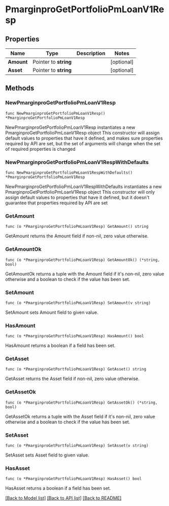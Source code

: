# PmarginproGetPortfolioPmLoanV1Resp

## Properties

Name | Type | Description | Notes
------------ | ------------- | ------------- | -------------
**Amount** | Pointer to **string** |  | [optional] 
**Asset** | Pointer to **string** |  | [optional] 

## Methods

### NewPmarginproGetPortfolioPmLoanV1Resp

`func NewPmarginproGetPortfolioPmLoanV1Resp() *PmarginproGetPortfolioPmLoanV1Resp`

NewPmarginproGetPortfolioPmLoanV1Resp instantiates a new PmarginproGetPortfolioPmLoanV1Resp object
This constructor will assign default values to properties that have it defined,
and makes sure properties required by API are set, but the set of arguments
will change when the set of required properties is changed

### NewPmarginproGetPortfolioPmLoanV1RespWithDefaults

`func NewPmarginproGetPortfolioPmLoanV1RespWithDefaults() *PmarginproGetPortfolioPmLoanV1Resp`

NewPmarginproGetPortfolioPmLoanV1RespWithDefaults instantiates a new PmarginproGetPortfolioPmLoanV1Resp object
This constructor will only assign default values to properties that have it defined,
but it doesn't guarantee that properties required by API are set

### GetAmount

`func (o *PmarginproGetPortfolioPmLoanV1Resp) GetAmount() string`

GetAmount returns the Amount field if non-nil, zero value otherwise.

### GetAmountOk

`func (o *PmarginproGetPortfolioPmLoanV1Resp) GetAmountOk() (*string, bool)`

GetAmountOk returns a tuple with the Amount field if it's non-nil, zero value otherwise
and a boolean to check if the value has been set.

### SetAmount

`func (o *PmarginproGetPortfolioPmLoanV1Resp) SetAmount(v string)`

SetAmount sets Amount field to given value.

### HasAmount

`func (o *PmarginproGetPortfolioPmLoanV1Resp) HasAmount() bool`

HasAmount returns a boolean if a field has been set.

### GetAsset

`func (o *PmarginproGetPortfolioPmLoanV1Resp) GetAsset() string`

GetAsset returns the Asset field if non-nil, zero value otherwise.

### GetAssetOk

`func (o *PmarginproGetPortfolioPmLoanV1Resp) GetAssetOk() (*string, bool)`

GetAssetOk returns a tuple with the Asset field if it's non-nil, zero value otherwise
and a boolean to check if the value has been set.

### SetAsset

`func (o *PmarginproGetPortfolioPmLoanV1Resp) SetAsset(v string)`

SetAsset sets Asset field to given value.

### HasAsset

`func (o *PmarginproGetPortfolioPmLoanV1Resp) HasAsset() bool`

HasAsset returns a boolean if a field has been set.


[[Back to Model list]](../README.md#documentation-for-models) [[Back to API list]](../README.md#documentation-for-api-endpoints) [[Back to README]](../README.md)


